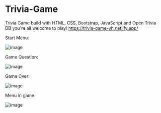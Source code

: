 # Trivia-Game
Trivia Game build with HTML, CSS, Bootstrap, JavaScript and Open Trivia DB
you're all welcome to play! https://trivia-game-yh.netlify.app/

Start Menu:

![image](https://github.com/yaronh12/Trivia-Game/assets/119003736/faae00e3-a645-4ef1-afbb-22657513282b)

Game Question:

![image](https://github.com/yaronh12/Trivia-Game/assets/119003736/3ce40d2c-1e00-404c-828d-3ad6dbecd1fc)

Game Over:

![image](https://github.com/yaronh12/Trivia-Game/assets/119003736/9c27ddc3-10ec-4169-a563-520ef3c5d257)

Menu in game:

![image](https://github.com/yaronh12/Trivia-Game/assets/119003736/af7d0dc5-6d35-4e2b-8c66-1a2052a91f54)



